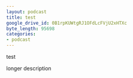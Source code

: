 ```yaml
---
layout: podcast
title: test
google_drive_id: 0B1rpKUWtgRJ1OFdLcFVjU2xHTXc
byte_length: 95698
categories:
- podcast
---
```


test

<!--more-->

longer description